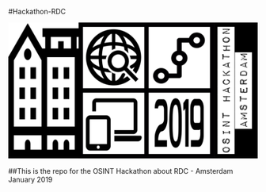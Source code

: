 #Hackathon-RDC

![Hackathon-Logo](/Images/logo.png)


##This is the repo for the OSINT Hackathon about RDC - Amsterdam January 2019

